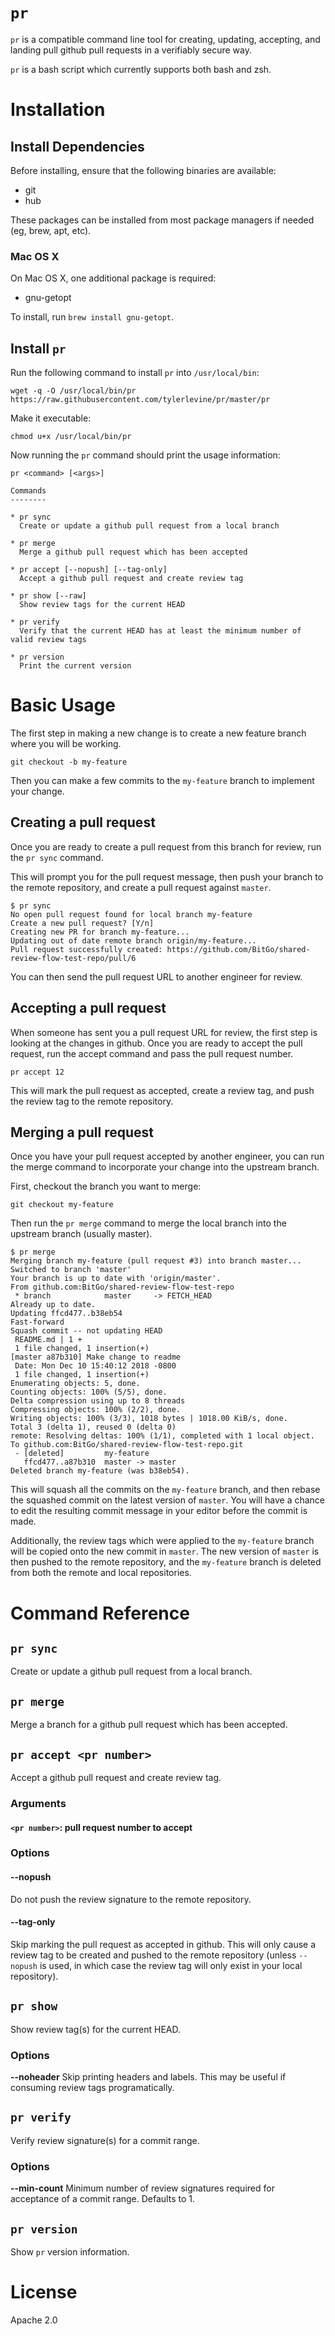 # `pr`
`pr` is a compatible command line tool for creating, updating, accepting, and landing pull github pull requests in a verifiably secure way.

`pr` is a bash script which currently supports both bash and zsh.

# Installation

## Install Dependencies
Before installing, ensure that the following binaries are available:
* git
* hub

These packages can be installed from most package managers if needed (eg, brew, apt, etc).

### Mac OS X
On Mac OS X, one additional package is required:
* gnu-getopt

To install, run `brew install gnu-getopt`.

## Install `pr`

Run the following command to install `pr` into `/usr/local/bin`:

`wget -q -O /usr/local/bin/pr https://raw.githubusercontent.com/tylerlevine/pr/master/pr`

Make it executable:

`chmod u+x /usr/local/bin/pr`

Now running the `pr` command should print the usage information:

```
pr <command> [<args>]

Commands
--------

* pr sync
  Create or update a github pull request from a local branch

* pr merge
  Merge a github pull request which has been accepted

* pr accept [--nopush] [--tag-only]
  Accept a github pull request and create review tag

* pr show [--raw]
  Show review tags for the current HEAD

* pr verify
  Verify that the current HEAD has at least the minimum number of valid review tags

* pr version
  Print the current version
```

# Basic Usage
The first step in making a new change is to create a new feature branch where you will be working.

```
git checkout -b my-feature
```

Then you can make a few commits to the `my-feature` branch to implement your change.

## Creating a pull request
Once you are ready to create a pull request from this branch for review, run the `pr sync` command.

This will prompt you for the pull request message, then push your branch to the remote repository, and create a pull request against `master`.

```
$ pr sync
No open pull request found for local branch my-feature
Create a new pull request? [Y/n]
Creating new PR for branch my-feature...
Updating out of date remote branch origin/my-feature...
Pull request successfully created: https://github.com/BitGo/shared-review-flow-test-repo/pull/6
```

You can then send the pull request URL to another engineer for review.

## Accepting a pull request

When someone has sent you a pull request URL for review, the first step is looking at the changes in github. Once you are ready to accept the pull request,
run the accept command and pass the pull request number.

```
pr accept 12
```

This will mark the pull request as accepted, create a review tag, and push the review tag to the remote repository.

## Merging a pull request

Once you have your pull request accepted by another engineer, you can run the merge command to incorporate your change into the upstream branch.

First, checkout the branch you want to merge:
```
git checkout my-feature
```

Then run the `pr merge` command to merge the local branch into the upstream branch (usually master).

```
$ pr merge
Merging branch my-feature (pull request #3) into branch master...
Switched to branch 'master'
Your branch is up to date with 'origin/master'.
From github.com:BitGo/shared-review-flow-test-repo
 * branch            master     -> FETCH_HEAD
Already up to date.
Updating ffcd477..b38eb54
Fast-forward
Squash commit -- not updating HEAD
 README.md | 1 +
 1 file changed, 1 insertion(+)
[master a87b310] Make change to readme
 Date: Mon Dec 10 15:40:12 2018 -0800
 1 file changed, 1 insertion(+)
Enumerating objects: 5, done.
Counting objects: 100% (5/5), done.
Delta compression using up to 8 threads
Compressing objects: 100% (2/2), done.
Writing objects: 100% (3/3), 1018 bytes | 1018.00 KiB/s, done.
Total 3 (delta 1), reused 0 (delta 0)
remote: Resolving deltas: 100% (1/1), completed with 1 local object.
To github.com:BitGo/shared-review-flow-test-repo.git
 - [deleted]         my-feature
   ffcd477..a87b310  master -> master
Deleted branch my-feature (was b38eb54).
```

This will squash all the commits on the `my-feature` branch, and then rebase the squashed commit on the latest version of `master`. You will have a chance to edit the resulting commit message in your editor before the commit is made.

Additionally, the review tags which were applied to the `my-feature` branch will be copied onto the new commit in `master`. The new version of `master` is then pushed to the remote repository, and the `my-feature` branch is deleted from both the remote and local repositories.

# Command Reference

## `pr sync`
Create or update a github pull request from a local branch.

## `pr merge`
Merge a branch for a github pull request which has been accepted.

## `pr accept <pr number>`
Accept a github pull request and create review tag.

### Arguments
#### `<pr number>`: pull request number to accept

### Options
#### --nopush
Do not push the review signature to the remote repository.

#### --tag-only
Skip marking the pull request as accepted in github. This will only cause a review tag to be created and pushed to the remote repository (unless `--nopush` is used, in which case the review tag will only exist in your local repository).

## `pr show`
Show review tag(s) for the current HEAD.

### Options
**--noheader**
Skip printing headers and labels. This may be useful if consuming review tags programatically.


## `pr verify`
Verify review signature(s) for a commit range.

### Options
**--min-count**
Minimum number of review signatures required for acceptance of a commit range. Defaults to 1.

## `pr version`
Show `pr` version information.

# License

Apache 2.0
